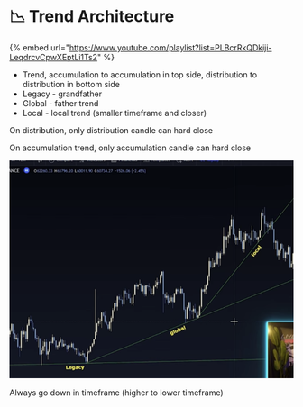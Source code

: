 # 📉 Trend Architecture

{% embed url="https://www.youtube.com/playlist?list=PLBcrRkQDkiji-LeqdrcvCpwXEptLi1Ts2" %}

* Trend, accumulation to accumulation in top side, distribution to distribution in bottom side
* Legacy - grandfather
* Global - father trend
* Local - local trend (smaller timeframe and closer)

On distribution, only distribution candle can hard close

On accumulation trend, only accumulation candle can hard close

![Untitled](<../../.gitbook/assets/Untitled (4).png>)

Always go down in timeframe (higher to lower timeframe)

